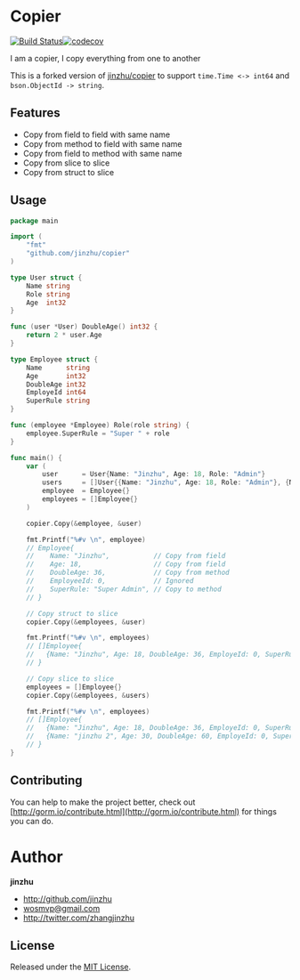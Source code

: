 # Copier
[![Build Status](https://travis-ci.org/yeeuu/copier.svg?branch=master)](https://travis-ci.org/yeeuu/copier)[![codecov](https://codecov.io/gh/yeeuu/copier/branch/master/graph/badge.svg)](https://codecov.io/gh/yeeuu/copier)

  I am a copier, I copy everything from one to another

This is a forked version of [jinzhu/copier](https://github.com/yeeuu/copier) to support `time.Time <-> int64` and `bson.ObjectId -> string`.

## Features

* Copy from field to field with same name
* Copy from method to field with same name
* Copy from field to method with same name
* Copy from slice to slice
* Copy from struct to slice

## Usage

```go
package main

import (
	"fmt"
	"github.com/jinzhu/copier"
)

type User struct {
	Name string
	Role string
	Age  int32
}

func (user *User) DoubleAge() int32 {
	return 2 * user.Age
}

type Employee struct {
	Name      string
	Age       int32
	DoubleAge int32
	EmployeId int64
	SuperRule string
}

func (employee *Employee) Role(role string) {
	employee.SuperRule = "Super " + role
}

func main() {
	var (
		user      = User{Name: "Jinzhu", Age: 18, Role: "Admin"}
		users     = []User{{Name: "Jinzhu", Age: 18, Role: "Admin"}, {Name: "jinzhu 2", Age: 30, Role: "Dev"}}
		employee  = Employee{}
		employees = []Employee{}
	)

	copier.Copy(&employee, &user)

	fmt.Printf("%#v \n", employee)
	// Employee{
	//    Name: "Jinzhu",           // Copy from field
	//    Age: 18,                  // Copy from field
	//    DoubleAge: 36,            // Copy from method
	//    EmployeeId: 0,            // Ignored
	//    SuperRule: "Super Admin", // Copy to method
	// }

	// Copy struct to slice
	copier.Copy(&employees, &user)

	fmt.Printf("%#v \n", employees)
	// []Employee{
	//   {Name: "Jinzhu", Age: 18, DoubleAge: 36, EmployeId: 0, SuperRule: "Super Admin"}
	// }

	// Copy slice to slice
	employees = []Employee{}
	copier.Copy(&employees, &users)

	fmt.Printf("%#v \n", employees)
	// []Employee{
	//   {Name: "Jinzhu", Age: 18, DoubleAge: 36, EmployeId: 0, SuperRule: "Super Admin"},
	//   {Name: "jinzhu 2", Age: 30, DoubleAge: 60, EmployeId: 0, SuperRule: "Super Dev"},
	// }
}
```

## Contributing

You can help to make the project better, check out [http://gorm.io/contribute.html](http://gorm.io/contribute.html) for things you can do.

# Author

**jinzhu**

* <http://github.com/jinzhu>
* <wosmvp@gmail.com>
* <http://twitter.com/zhangjinzhu>

## License

Released under the [MIT License](https://github.com/jinzhu/copier/blob/master/License).
